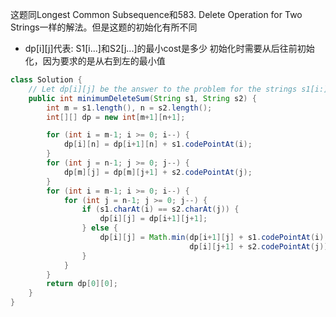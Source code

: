 这题同Longest Common Subsequence和583. Delete Operation for Two Strings一样的解法。但是这题的初始化有所不同
* dp[i][j]代表: S1[i...]和S2[j...]的最小cost是多少
初始化时需要从后往前初始化，因为要求的是从右到左的最小值

```java
class Solution {
    // Let dp[i][j] be the answer to the problem for the strings s1[i:], s2[j:]
    public int minimumDeleteSum(String s1, String s2) {
        int m = s1.length(), n = s2.length();
        int[][] dp = new int[m+1][n+1];

        for (int i = m-1; i >= 0; i--) {
            dp[i][n] = dp[i+1][n] + s1.codePointAt(i);
        }
        for (int j = n-1; j >= 0; j--) {
            dp[m][j] = dp[m][j+1] + s2.codePointAt(j);
        }
        for (int i = m-1; i >= 0; i--) {
            for (int j = n-1; j >= 0; j--) {
                if (s1.charAt(i) == s2.charAt(j)) {
                    dp[i][j] = dp[i+1][j+1];
                } else {
                    dp[i][j] = Math.min(dp[i+1][j] + s1.codePointAt(i),
                                        dp[i][j+1] + s2.codePointAt(j));
                }
            }
        }
        return dp[0][0];
    }
}
```